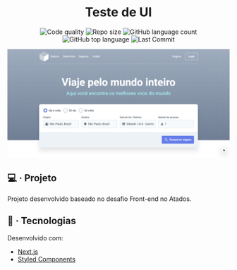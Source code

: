 <h1 align="center">Teste de UI</h1>

<p align="center">
	<img alt="Code quality" src="https://api.codacy.com/project/badge/Grade/f3ac3692723c43afae28e83827205b60">
	<img alt="Repo size" src="https://img.shields.io/github/repo-size/dan-liberato/test-ui.svg" />
	<img alt="GitHub language count" src="https://img.shields.io/github/languages/count/dan-liberato/test-ui.svg">
	<img alt="GitHub top language" src="https://img.shields.io/github/languages/top/dan-liberato/test-ui.svg">
	<img src="https://img.shields.io/github/last-commit/dan-liberato/test-ui.svg" alt="Last Commit"/>
</p>

![Screenshot](screenshot.png)

## :computer: &middot; Projeto
<p>Projeto desenvolvido baseado no desafio Front-end no Atados.</p>

## :rocket: &middot; Tecnologias
Desenvolvido com:

- [Next.js](https://nextjs.org/)
- [Styled Components](https://styled-components.com/)

